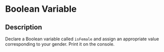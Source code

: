 # Boolean Variable

## Description
Declare a Boolean variable called `isFemale` and assign an appropriate value corresponding to your gender.
Print it on the console.